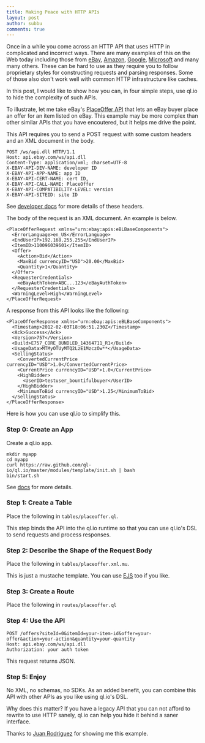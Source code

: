 ```yaml
---
title: Making Peace with HTTP APIs
layout: post
author: subbu
comments: true
---
```


Once in a while you come across an HTTP API that uses HTTP in complicated and incorrect ways. There
are many examples of this on the Web today including those from
[eBay](http://developer.ebay.com/devzone/xml/docs/reference/ebay/GetMyeBayBuying.html),
[Amazon](http://docs.amazonwebservices.com/amazonswf/latest/developerguide/UsingJSON-swf.html),
[Google](http://code.google.com/apis/friendconnect/docs/opensocial_rest_rpc.html),
[Microsoft](http://www.bing.com/toolbox/bingdeveloper/) and many many others. These can be hard to
use as they require you to follow proprietary styles for constructing requests and parsing
responses. Some of those also don't work well with common HTTP infrastructure like caches.

In this post, I would like to show how you can, in four simple steps, use ql.io to hide the
complexity of such APIs.

<!-- more -->

To illustrate, let me take eBay's [PlaceOffer API](http://developer.ebay.com/DevZone/XML/docs/Reference/eBay/PlaceOffer.html)
that lets an eBay buyer place an offer for an item listed on eBay. This example may be more complex than other similar
APIs that you have encoutered, but it helps me drive the point.

This API requires you to send a POST request with some custom headers and an XML document in the
body.

    POST /ws/api.dll HTTP/1.1
    Host: api.ebay.com/ws/api.dll
    Content-Type: application/xml; charset=UTF-8
    X-EBAY-API-DEV-NAME: developer ID
    X-EBAY-API-APP-NAME: app ID
    X-EBAY-API-CERT-NAME: cert ID,
    X-EBAY-API-CALL-NAME: PlaceOffer
    X-EBAY-API-COMPATIBILITY-LEVEL: version
    X-EBAY-API-SITEID: site ID


See [developer docs](http://tinyurl.com/76q6e7q) for more details of these headers.

The body of the request is an XML document. An example is below.

    <PlaceOfferRequest xmlns="urn:ebay:apis:eBLBaseComponents">
      <ErrorLanguage>en_US</ErrorLanguage>
      <EndUserIP>192.168.255.255</EndUserIP>
      <ItemID>110096039601</ItemID>
      <Offer>
        <Action>Bid</Action>
        <MaxBid currencyID="USD">20.00</MaxBid>
        <Quantity>1</Quantity>
      </Offer>
      <RequesterCredentials>
        <eBayAuthToken>ABC...123</eBayAuthToken>
      </RequesterCredentials>
      <WarningLevel>High</WarningLevel>
    </PlaceOfferRequest>

A response from this API looks like the following:

    <PlaceOfferResponse xmlns="urn:ebay:apis:eBLBaseComponents">
      <Timestamp>2012-02-03T18:06:51.230Z</Timestamp>
      <Ack>Success</Ack>
      <Version>757</Version>
      <Build>E757_CORE_BUNDLED_14364711_R1</Build>
      <UsageData>MTMyOTUyMTQ2LzE1MzczOw**</UsageData>
      <SellingStatus>
        <ConvertedCurrentPrice currencyID="USD">1.0</ConvertedCurrentPrice>
        <CurrentPrice currencyID="USD">1.0</CurrentPrice>
        <HighBidder>
          <UserID>testuser_bountifulbuyer</UserID>
        </HighBidder>
        <MinimumToBid currencyID="USD">1.25</MinimumToBid>
      </SellingStatus>
    </PlaceOfferResponse>

Here is how you can use ql.io to simplify this.

### Step 0: Create an App

Create a ql.io app.

    mkdir myapp
    cd myapp
    curl https://raw.github.com/ql-io/ql.io/master/modules/template/init.sh | bash
    bin/start.sh

See [docs](http://ql.io/docs) for more details.

### Step 1: Create a Table

Place the following in `tables/placeoffer.ql`.

<script src="https://gist.github.com/1886983.js?file=gistfile1.sql"></script>

This step binds the API into the ql.io runtime so that you can use ql.io's DSL to send requests
and process responses.

### Step 2: Describe the Shape of the Request Body

Place the following in `tables/placeoffer.xml.mu`.

<script src="https://gist.github.com/1886988.js?file=gistfile1.xml"></script>

This is just a mustache template. You can use [EJS](http://embeddedjs.com/) too if you like.

### Step 3: Create a Route

Place the following in `routes/placeoffer.ql`

<script src="https://gist.github.com/1886996.js?file=gistfile1.sql"></script>

### Step 4: Use the API

    POST /offers?siteId=0&itemId=your-item-id&offer=your-offer&action=your-action&quantity=your-quantity
    Host: api.ebay.com/ws/api.dll
    Authorization: your auth token

This request returns JSON.

### Step 5: Enjoy

No XML, no schemas, no SDKs. As an added benefit, you can combine this API with other APIs as you
like using ql.io's DSL.

Why does this matter? If you have a legacy API that you can not afford to rewrite to use HTTP
sanely, ql.io can help you hide it behind a saner interface.

Thanks to [Juan Rodriguez](https://github.com/jmrodriguez) for showing me this example.

